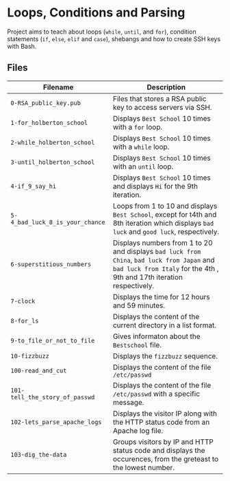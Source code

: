 # Loops, Conditions and Parsing
Project aims to teach about loops (`while`, `until`, and `for`), condition statements (`if`, `else`, `elif` and `case`), shebangs and how to create SSH keys with Bash.

## Files
| Filename | Description |
| -------- | ----------- |
| `0-RSA_public_key.pub` | Files that stores a RSA public key to access servers via SSH.|
| `1-for_holberton_school` | Displays `Best School` 10 times with a `for` loop.|
| `2-while_holberton_school` | Displays `Best School` 10 times with a `while` loop.|
| `3-until_holberton_school` | Displays `Best School` 10 times with an `until` loop.|
| `4-if_9_say_hi` | Displays `Best School` 10 times and displays `Hi` for the 9th iteration.|
| `5-4_bad_luck_8_is_your_chance` | Loops from 1 to 10 and displays `Best School`, except for t4th and 8th iteration which displays `bad luck` and `good luck`, respectively.|
| `6-superstitious_numbers` | Displays numbers from 1 to 20 and displays `bad luck from China`, `bad luck from Japan` and `bad luck from Italy` for the 4th , 9th and 17th iteration respectively.|
| `7-clock` | Displays the time for 12 hours and 59 minutes.|
| `8-for_ls` | Displays the content of the current directory in a list format.|
| `9-to_file_or_not_to_file` | Gives informaton about the `Bestschool` file.|
| `10-fizzbuzz` | Displays the `fizzbuzz` sequence.|
| `100-read_and_cut` | Displays the content of the file `/etc/passwd`|
| `101-tell_the_story_of_passwd` | Displays the content of the file `/etc/passwd` with a specific message.|
| `102-lets_parse_apache_logs` | Displays the visitor IP along with the HTTP status code from an Apache log file.|
| `103-dig_the-data` | Groups visitors by IP and HTTP status code and displays the occurences, from the greteast to the lowest number.|

